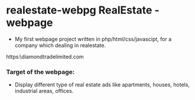 # realestate-webpg RealEstate - webpage
* My first webpage  project written in  php/html/css/javascipt, for a company which dealing in realestate.

https:\\diamondtradelimited.com

### Target of the webpage:
* Display different type of real estate ads like apartments, houses, hotels, industrial areas, offices. 

